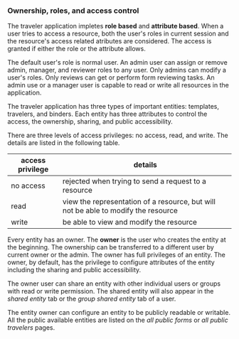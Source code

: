 ### Ownership, roles, and access control

The traveler application impletes **role based** and **attribute based**. When a
user tries to access a resource, both the user's roles in current session and
the resource's access related atributes are considered. The access is granted if
either the role or the attribute allows. 

The default user's role is normal user. An admin user can assign or remove
admin, manager, and reviewer roles to any user. Only admins can modify a user's
roles. Only reviews can get or perform form reviewing tasks. An admin use or a
manager user is capable to read or write all resources in the application. 

The traveler application has three types of important entities: templates,
travelers, and binders. Each entity has three attributes to control the access,
the ownership, sharing, and public accessibility. 

There are three levels of access privileges: no access, read, and write. The details are listed in the following table. 

| access privilege | details | 
|----------|-----------------------------|
| no access | rejected when trying to send a request to a resource |
| read | view the representation of a resource, but will not be able to modify the resource | 
| write | be able to view and modify the resource| 


Every entity has an owner. The **owner** is the user who creates the entity at the
beginning. The ownership can be transferred to a different user by current owner
or the admin. The owner has full privileges of an entity. The
owner, by default, has the privilege to configure attributes of the
entity including the sharing and public accessibility.

The owner user can share an entity with other individual users or groups with
read or write permission. The shared entity will also appear in the _shared
entity_ tab or the _group shared entity_ tab of a user.

The entity owner can configure an entity to be publicly readable or writable. All the public available entities are listed on the _all public forms_ or _all public travelers_ pages. 

